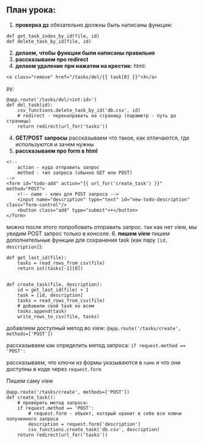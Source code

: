 ## План урока:
1. __проверка дз__
обязательно должны быть написаны функции:
```
def get_task_index_by_id(file, id)
def delete_task_by_id(file, id)
```
2.  __делаем, чтобы функции были написаны правильно__
3. __рассказываем про redirect__
4. __делаем удаление при нажатии на крестик:__
html:
```
<a class="remove" href="/tasks/del/{{ task[0] }}">X</a>
```
py:
```
@app.route('/tasks/del/<int:id>')
def del_task(id):
    csv_functions.delete_task_by_id('db.csv', id)
    # redirect - перенаправить на страницу (параметр - путь до страницы)
    return redirect(url_for('tasks'))
```

4. __GET/POST запросы__
рассказываем что такое, как отличаются, где используются и зачем нужны
5. __рассказываем про form в html__
```
<!-- 
    action - куда отправить запрос
    method - тип запроса (обычно GET или POST)
-->
<form id="todo-add" action="{{ url_for('create_task') }}" method="POST">
    <!-- name - ключ для POST запроса -->
    <input name="description" type="text" id="new-todo-description" class="form-control"/>
    <button class="add" type="submit">+</button>
</form>
```
можно после этого попробовать отправить запрос. так как нет view, мы увидим POST запрос только в консоле.
6. __пишем view__
пишем дополнительные функции для сохранения task (как пару ```[id, description]```):
```
def get_last_id(file):
    tasks = read_rows_from_csv(file)
    return int(tasks[-1][0])


def create_task(file, description):
    id = get_last_id(file) + 1
    task = [id, description]
    tasks = read_rows_from_csv(file)
    # добавили свой task ко всем
    tasks.append(task)
    write_rows_to_csv(file, tasks)

```

добавляем доступный метод во view:
```@app.route('/tasks/create', methods=['POST'])```

рассказываем как определить метод запроса:
```if request.method == 'POST':```

рассказываем, что ключи из формы указываются в ```name``` и что они доступны в коде через ```request.form```

Пишем саму view
```
@app.route('/tasks/create', methods=['POST'])
def create_task():
    # проверить метод запроса:
    if request.method == 'POST':
        # request.form - объект, который хранит в себе все ключи полученного запроса
        description = request.form['description']
        csv_functions.create_task('db.csv', description)
    return redirect(url_for('tasks'))

```

